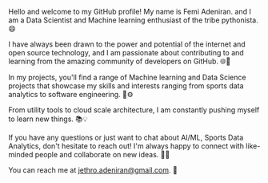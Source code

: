 Hello and welcome to my GitHub profile! My name is Femi Adeniran. and I am a Data Scientist and Machine learning enthusiast of the tribe pythonista. 😄

I have always been drawn to the power and potential of the internet and open source technology, and I am passionate about contributing to and learning from the amazing community of developers on GitHub. 🌐🚀

In my projects, you'll find a range of Machine learning and Data Science projects that showcase my skills and interests ranging from sports data analytics to software engineering. 🧠⚙️

From utility tools to cloud scale architecture, I am constantly pushing myself to learn new things. 📚💡

If you have any questions or just want to chat about AI/ML, Sports Data Analytics, don't hesitate to reach out! I'm always happy to connect with like-minded people and collaborate on new ideas. 🤝📧

You can reach me at jethro.adeniran@gmail.com. 📩

